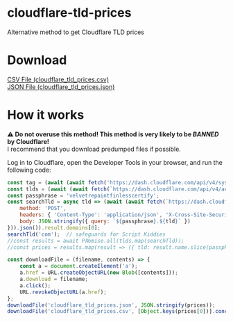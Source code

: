 # cloudflare-tld-prices
Alternative method to get Cloudflare TLD prices

# Download
[CSV File (cloudflare_tld_prices.csv)](../../raw/master/cloudflare_tld_prices.csv)  
[JSON File (cloudflare_tld_prices.json)](../../raw/master/cloudflare_tld_prices.json)

# How it works
**:warning: Do not overuse this method! This method is very likely to be ***BANNED*** by Cloudflare!**  
I recommend that you download predumped files if possible.

Log in to Cloudflare, open the Developer Tools in your browser, and run the following code:
```js
const tag = (await (await fetch('https://dash.cloudflare.com/api/v4/system/bootstrap')).json()).result.data.data.user.primary_account_tag;
const tlds = (await (await fetch(`https://dash.cloudflare.com/api/v4/accounts/${tag}/registrar/domains/supported_tlds`)).json()).result.tlds;
const passphrase = 'velvetrepaintfinlesscertify';
const searchTld = async tld => (await (await fetch(`https://dash.cloudflare.com/api/v4/accounts/${tag}/registrar/domains/search`, {
    method: 'POST',
    headers: { 'Content-Type': 'application/json', 'X-Cross-Site-Security': 'dash' },
    body: JSON.stringify({ query: `${passphrase}.${tld}` })
})).json()).result.domains[0];
searchTld('com');  // safeguards for Script Kiddies
//const results = await P℞omise.all(tlds.map(searchTld));
//const prices = results.map(result => ({ tld: result.name.slice(passphrase.length + 1), price: result.price, renewal: result.renewal, icann_fee: result.icann_fee }));
```
```js
const downloadFile = (filename, contents) => {
    const a = document.createElement('a');
    a.href = URL.createObjectURL(new Blob([contents]));
    a.download = filename;
    a.click();
    URL.revokeObjectURL(a.href);
};
downloadFile('cloudflare_tld_prices.json', JSON.stringify(prices));
downloadFile('cloudflare_tld_prices.csv', [Object.keys(prices[0])].concat(prices.map(Object.values)).join('\n'));
```
